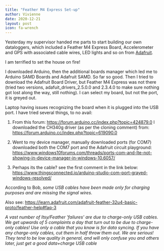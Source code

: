 ```yaml
---
title: "Feather M4 Express Set-up"
author: Vivienne
date: 2020-12-21
layout: post
icon: fa-wrench
---
```


Yesterday my supervisor handed me parts to start building our own dataloggers, which included a Feather M4 Express Board, Accelerometer and GPS with associated cable wires, LED lights and so on from [Adafruit](https://www.adafruit.com/product/3857).

I am terrified to set the house on fire!

I downloaded Arduino, then the additional boards manager which led me to Arduino SAMD Boards and Adafruit SAMD. So far so good. Then I tried to download the Adafruit Board Driver, but Feather M4 Express was not there (tried two versions, adafuit_drivers_2.5.0.0 and 2.3.4.0 to make sure nothing got lost along the way, still nothing). I can select my board, but not the port, it is greyed out.

Laptop having issues recognizing the board when it is plugged into the USB port. I have tried several things, to no avail:
1. From this forum: https://forum.arduino.cc/index.php?topic=424879.0 
I downloaded the CH340g driver (as per the cloning comment) from: https://forum.arduino.cc/index.php?topic=619090.0

2. Went to my device manager, manually downloaded ports (for COM7) downloaded both the COM7 port and the Adafruit circuit playground:
https://www.windows10forums.com/threads/ports-com-and-lte-not-showing-in-device-manager-in-windows-10.6057/

3. Perhaps its the cable? see the first comment in the link below:
https://www.thingsconnected.io/arduino-studio-com-port-grayed-windows-resolved/

According to Bob, *some USB cables have been made only for charging purposes and are missing the signal wires*.

Also see:
https://learn.adafruit.com/adafruit-feather-32u4-basic-proto/feather-help#faq-3

*A vast number of Itsy/Feather 'failures' are due to charge-only USB cables. We get upwards of 5 complaints a day that turn out to be due to charge-only cables! 
Use only a cable that you know is for data syncing. If you have any charge-only cables, cut them in half throw them out. We are serious! They tend to be low quality in general, and will only confuse you and others later, just get a good data+charge USB cable*
